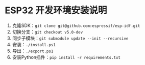# ESP32 开发环境安装说明

1. 克隆SDK：`git clone git@github.com:espressif/esp-idf.git`
2. 切换分支：`git checkout v5.0-dev`
3. 同步子模块：`git submodule update --init --recursive`
4. 安装：`./install.ps1`
5. 导出：`./export.ps1`
6. 安装Python插件：`pip install -r requirements.txt`

